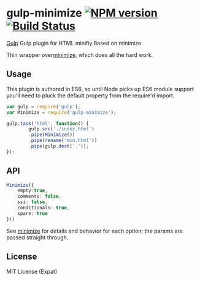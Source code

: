 # gulp-minimize [![NPM version][npm-image]][npm-url] [![Build Status][travis-image]][travis-url]
[Gulp](http://gulpjs.com/) Gulp plugin for HTML minifiy.Based on minimize.

Thin wrapper over[minimize](https://github.com/Swaagie/minimize), which does all the hard work.

## Usage

This plugin is authored in ES6, so until Node picks up ES6 module support you'll need to pluck the default property from the require'd import.

```javascript
var gulp = require('gulp');
var Minimize = require('gulp-minimize');

gulp.task('html', function() {
        gulp.src('./index.html')
        .pipe(Minimize())
        .pipe(rename('min.html'))
        .pipe(gulp.dest('.'));
});
```


## API

```typescript
Minimize({
	empty:true,
	comments: false,
	ssi: false,
	conditionals: true,
	spare: true 
}))
```

See [minimize](https://github.com/Swaagie/minimize#options-1) for details and behavior for each option; the params are passed straight through.

## License
MIT License (Expat)

[npm-url]: https://npmjs.org/package/gulp-minimize
[npm-image]: http://img.shields.io/npm/v/gulp-minimize.svg?style=flat
[travis-url]: https://travis-ci.org/foru17/gulp-minimize
[travis-image]: https://travis-ci.org/foru17/gulp-minimize.svg?branch=master
